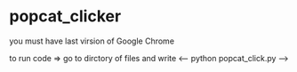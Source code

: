 # popcat_clicker
you must have last virsion of Google Chrome

to run code => go to dirctory of files and write <-- python popcat_click.py --> 
